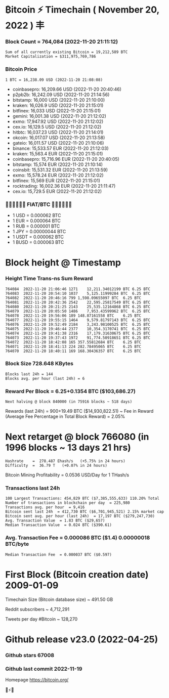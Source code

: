 # ₿itcoin ⚡ Timechain ( November 20, 2022 ) 丰
### Block Count = 764,084 (2022-11-20 21:11:12)
    Sum of all currently existing Bitcoin = 19,212,589 BTC
    Market Capitalization = $311,975,769,786
### Bitcoin Price
	1 BTC = 16,238.09 USD (2022-11-20 21:08:08)
- coinbasepro: 16,209.66 USD (2022-11-20 20:40:46)
- p2pb2b: 16,242.09 USD (2022-11-20 21:14:56)
- bitstamp: 16,000 USD (2022-11-20 21:10:00)
- kraken: 16,026.9 USD (2022-11-20 21:15:01)
- bitfinex: 16,033 USD (2022-11-20 21:15:01)
- gemini: 16,001.38 USD (2022-11-20 21:12:02)
- exmo: 17,947.92 USD (2022-11-20 21:12:02)
- cex.io: 16,129.5 USD (2022-11-20 21:12:02)
- hitbtc: 16,037.23 USD (2022-11-20 21:14:01)
- okcoin: 16,017.07 USD (2022-11-20 21:13:58)
- gateio: 16,011.57 USD (2022-11-20 21:10:06)
- binance: 15,533.57 EUR (2022-11-20 21:12:03)
- kraken: 15,563.4 EUR (2022-11-20 21:15:01)
- coinbasepro: 15,716.96 EUR (2022-11-20 20:40:05)
- bitstamp: 15,574 EUR (2022-11-20 21:10:14)
- coinsbit: 15,531.32 EUR (2022-11-20 21:13:59)
- exmo: 15,578.24 EUR (2022-11-20 21:12:02)
- bitfinex: 15,569 EUR (2022-11-20 21:15:01)
- rocktrading: 16,002.36 EUR (2022-11-20 21:11:47)
- cex.io: 15,729.5 EUR (2022-11-20 21:12:02)
### 💱💶💵💷💴💱 FIAT/BTC 💱💴💷💵💶💱
- 1 USD = 0.000062 BTC
- 1 EUR = 0.000064 BTC
- 1 RUB = 0.000001 BTC
- 1 JPY = 0.00000044 BTC
- 1 USDT = 0.000062 BTC
- 1 BUSD = 0.000063 BTC
# Block height @ Timestamp
### Height	Time	Trans-ns	Sum	Reward
    764084	2022-11-20 21:06:46	1271	12,211.34012199 BTC	6.25 BTC
    764083	2022-11-20 20:54:10	1037	5,125.11999284 BTC	6.25 BTC
    764082	2022-11-20 20:46:16	799	1,598.09655097 BTC	6.25 BTC
    764081	2022-11-20 20:42:36	2542	22,595.25817549 BTC	6.25 BTC
    764080	2022-11-20 20:21:25	2143	25,535.12164868 BTC	6.25 BTC
    764079	2022-11-20 20:05:50	1486	7,953.43599962 BTC	6.25 BTC
    764078	2022-11-20 19:56:06	189	148.87161558 BTC	6.25 BTC
    764077	2022-11-20 19:55:15	1464	9,579.81797143 BTC	6.25 BTC
    764076	2022-11-20 19:52:49	2184	3,243.98100525 BTC	6.25 BTC
    764075	2022-11-20 19:46:44	2377	10,354.3170741 BTC	6.25 BTC
    764074	2022-11-20 19:41:38	2316	17,179.31630675 BTC	6.25 BTC
    764073	2022-11-20 19:37:43	1972	91,774.50918651 BTC	6.25 BTC
    764072	2022-11-20 18:42:08	165	357.55812684 BTC	6.25 BTC
    764071	2022-11-20 18:41:13	224	282.78495065 BTC	6.25 BTC
    764070	2022-11-20 18:40:11	169	168.30436357 BTC	6.25 BTC
### Block Size	728.648 KBytes
    Blocks last 24h = 144
    Blocks avg. per hour (last 24h) = 6
### Reward Per Block = 6.25+0.1354 BTC ($103,686.27) 
    Next halving @ block 840000 (in 75916 blocks ~ 518 days)
Rewards (last 24h) = 900+19.49 BTC ($14,930,822.51) ~ Fee in Reward (Average Fee Percentage in Total Block Reward) = 2.05%
# Next retarget @ block 766080 (in 1996 blocks ~ 13 days 21 hrs)
    Hashrate    =  278.487 Ehash/s   (+5.75% in 24 hours)
    Difficulty  =  36.79 T   (+0.07% in 24 hours) 
Bitcoin Mining Profitability = 0.0536 USD/Day for 1 THash/s
### Transactions last 24h
    100 Largest Transactions: 454,829 BTC ($7,385,555,633) 110.20% Total
    Number of transactions in blockchain per day  = 225,980
    Transactions avg. per hour  = 9,416
    Bitcoin sent last 24h  = 412,730 BTC ($6,701,945,521) 2.15% market cap
    Bitcoin sent avg. per hour (last 24h)  = 17,197 BTC ($279,247,730)
    Avg. Transaction Value  = 1.83 BTC ($29,657)
    Median Transaction Value  = 0.024 BTC ($390.61)
### Avg. Transaction Fee  = 0.000086 BTC ($1.4) 0.00000018 BTC/byte
    Median Transaction Fee  = 0.000037 BTC ($0.597)
# First Block (Bitcoin creation date)	2009-01-09
Timechain Size (Bitcoin database size)	~ 491.50 GB

Reddit subscribers	~ 4,712,291

Tweets per day #Bitcoin	~ 128,270
# Github release	v23.0 (2022-04-25)
### Github stars	67008
### Github last commit	2022-11-19

Homepage	https://bitcoin.org/

💙⚡💜
